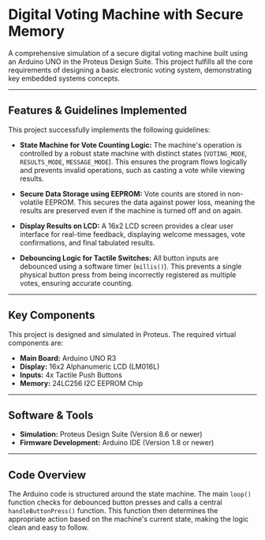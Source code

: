 # Digital Voting Machine with Secure Memory

A comprehensive simulation of a secure digital voting machine built using an Arduino UNO in the Proteus Design Suite. This project fulfills all the core requirements of designing a basic electronic voting system, demonstrating key embedded systems concepts.

---

## Features & Guidelines Implemented

This project successfully implements the following guidelines:

* **State Machine for Vote Counting Logic:** The machine's operation is controlled by a robust state machine with distinct states (`VOTING_MODE`, `RESULTS_MODE`, `MESSAGE_MODE`). This ensures the program flows logically and prevents invalid operations, such as casting a vote while viewing results.

* **Secure Data Storage using EEPROM:** Vote counts are stored in non-volatile EEPROM. This secures the data against power loss, meaning the results are preserved even if the machine is turned off and on again.

* **Display Results on LCD:** A 16x2 LCD screen provides a clear user interface for real-time feedback, displaying welcome messages, vote confirmations, and final tabulated results.

* **Debouncing Logic for Tactile Switches:** All button inputs are debounced using a software timer (`millis()`). This prevents a single physical button press from being incorrectly registered as multiple votes, ensuring accurate counting.

---

## Key Components

This project is designed and simulated in Proteus. The required virtual components are:

* **Main Board:** Arduino UNO R3
* **Display:** 16x2 Alphanumeric LCD (LM016L)
* **Inputs:** 4x Tactile Push Buttons
* **Memory:** 24LC256 I2C EEPROM Chip

---

## Software & Tools

* **Simulation:** Proteus Design Suite (Version 8.6 or newer)
* **Firmware Development:** Arduino IDE (Version 1.8 or newer)

---

## Code Overview

The Arduino code is structured around the state machine. The main `loop()` function checks for debounced button presses and calls a central `handleButtonPress()` function. This function then determines the appropriate action based on the machine's current state, making the logic clean and easy to follow.
